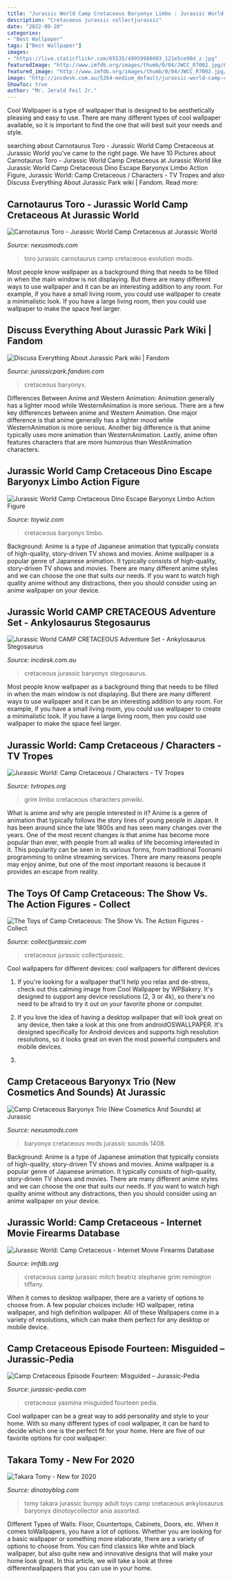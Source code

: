```yaml
---
title: "Jurassic World Camp Cretaceous Baryonyx Limbo : Jurassic World Camp Cretaceous Adventure Set"
description: "Cretaceous jurassic collectjurassic"
date: "2022-09-20"
categories:
- "Best Wallpaper"
tags: ["Best Wallpaper"]
images:
- "https://live.staticflickr.com/65535/49959980003_121e5ce98d_z.jpg"
featuredImage: "http://www.imfdb.org/images/thumb/0/04/JWCC_R7002.jpg/600px-JWCC_R7002.jpg"
featured_image: "http://www.imfdb.org/images/thumb/0/04/JWCC_R7002.jpg/600px-JWCC_R7002.jpg"
image: "http://incdesk.com.au/5264-medium_default/jurassic-world-camp-cretaceous-adventure-set-ankylosaurus-stegosaurus-baryonyx.jpg"
ShowToc: true
author: "Mr. Jerald Feil Jr."
---
```



Cool Wallpaper is a type of wallpaper that is designed to be aesthetically pleasing and easy to use. There are many different types of cool wallpaper available, so it is important to find the one that will best suit your needs and style.

	

		
searching about Carnotaurus Toro - Jurassic World Camp Cretaceous at Jurassic World you've came to the right page. We have 10 Pictures about Carnotaurus Toro - Jurassic World Camp Cretaceous at Jurassic World like Jurassic World Camp Cretaceous Dino Escape Baryonyx Limbo Action Figure, Jurassic World: Camp Cretaceous / Characters - TV Tropes and also Discuss Everything About Jurassic Park wiki | Fandom. Read more:
		
    
## Carnotaurus Toro - Jurassic World Camp Cretaceous At Jurassic World

<img loading=lazy src="https://staticdelivery.nexusmods.com/mods/2573/images/597/597-1599251545-1860210198.jpeg" onerror="this.onerror=null;this.src='https://tse4.mm.bing.net/th?id=OIP.VieWyXdw1JQgyLf4fbzKRAHaEK&amp;pid=15.1';" alt="Carnotaurus Toro - Jurassic World Camp Cretaceous at Jurassic World">

_Source: nexusmods.com_

>toro jurassic carnotaurus camp cretaceous evolution mods. 

	

Most people know wallpaper as a background thing that needs to be filled in when the main window is not displaying. But there are many different ways to use wallpaper and it can be an interesting addition to any room. For example, if you have a small living room, you could use wallpaper to create a minimalistic look. If you have a large living room, then you could use wallpaper to make the space feel larger.

    
## Discuss Everything About Jurassic Park Wiki | Fandom

<img loading=lazy src="https://static.wikia.nocookie.net/6b8881cb-f744-4f0b-8f66-72bd9810e76e" onerror="this.onerror=null;this.src='https://tse4.mm.bing.net/th?id=OIP.BEzmroWpA8_6pVxt_P0vuQHaEL&amp;pid=15.1';" alt="Discuss Everything About Jurassic Park wiki | Fandom">

_Source: jurassicpark.fandom.com_

>cretaceous baryonyx. 

	

Differences Between Anime and Western Animation: Animation generally has a lighter mood while WesternAnimation is more serious.
There are a few key differences between anime and Western Animation. One major difference is that anime generally has a lighter mood while WesternAnimation is more serious. Another big difference is that anime typically uses more animation than WesternAnimation. Lastly, anime often features characters that are more humorous than WestAnimation characters.

    
## Jurassic World Camp Cretaceous Dino Escape Baryonyx Limbo Action Figure

<img loading=lazy src="https://cdn11.bigcommerce.com/s-0kvv9/images/stencil/2560w/products/369593/566608/apihxai5z__24499.1628012071.jpg?c=2" onerror="this.onerror=null;this.src='https://tse2.mm.bing.net/th?id=OIP.-UIwtgrcoGLUckZm5yA-OAHaFY&amp;pid=15.1';" alt="Jurassic World Camp Cretaceous Dino Escape Baryonyx Limbo Action Figure">

_Source: toywiz.com_

>cretaceous baryonyx limbo. 

	

Background: Anime is a type of Japanese animation that typically consists of high-quality, story-driven TV shows and movies.
Anime wallpaper is a popular genre of Japanese animation. It typically consists of high-quality, story-driven TV shows and movies. There are many different anime styles and we can choose the one that suits our needs. If you want to watch high quality anime without any distractions, then you should consider using an anime wallpaper on your device.

    
## Jurassic World CAMP CRETACEOUS Adventure Set - Ankylosaurus Stegosaurus

<img loading=lazy src="http://incdesk.com.au/5264-medium_default/jurassic-world-camp-cretaceous-adventure-set-ankylosaurus-stegosaurus-baryonyx.jpg" onerror="this.onerror=null;this.src='https://tse1.mm.bing.net/th?id=OIP.FALfYr1VOXC5YqsS8yb5-gAAAA&amp;pid=15.1';" alt="Jurassic World CAMP CRETACEOUS Adventure Set - Ankylosaurus Stegosaurus">

_Source: incdesk.com.au_

>cretaceous jurassic baryonyx stegosaurus. 

	

Most people know wallpaper as a background thing that needs to be filled in when the main window is not displaying. But there are many different ways to use wallpaper and it can be an interesting addition to any room. For example, if you have a small living room, you could use wallpaper to create a minimalistic look. If you have a large living room, then you could use wallpaper to make the space feel larger.

    
## Jurassic World: Camp Cretaceous / Characters - TV Tropes

<img loading=lazy src="https://static.tvtropes.org/pmwiki/pub/images/grim_limbo_and_chaos.jpg" onerror="this.onerror=null;this.src='https://tse1.mm.bing.net/th?id=OIP.1NePmRCxxv32qusWYHE14gAAAA&amp;pid=15.1';" alt="Jurassic World: Camp Cretaceous / Characters - TV Tropes">

_Source: tvtropes.org_

>grim limbo cretaceous characters pmwiki. 

	

What is anime and why are people interested in it?
Anime is a genre of animation that typically follows the story lines of young people in Japan. It has been around since the late 1800s and has seen many changes over the years. One of the most recent changes is that anime has become more popular than ever, with people from all walks of life becoming interested in it. This popularity can be seen in its various forms, from traditional Toonami programming to online streaming services. There are many reasons people may enjoy anime, but one of the most important reasons is because it provides an escape from reality.

    
## The Toys Of Camp Cretaceous: The Show Vs. The Action Figures - Collect

<img loading=lazy src="https://www.collectjurassic.com/wp-content/uploads/2020/09/The-Toys-of-Jurassic-World-Camp-Cretaceous-_-collectjurassic.com-14-56-screenshot.png" onerror="this.onerror=null;this.src='https://tse4.mm.bing.net/th?id=OIP.DewMKZrl3Ca1-8BUrNut2QHaEK&amp;pid=15.1';" alt="The Toys of Camp Cretaceous: The Show Vs. The Action Figures - Collect">

_Source: collectjurassic.com_

>cretaceous jurassic collectjurassic. 

	

Cool wallpapers for different devices:
cool wallpapers for different devices 

1. If you're looking for a wallpaper that'll help you relax and de-stress, check out this calming image from Cool Wallpaper by WPBakery. It's designed to support any device resolutions (2, 3 or 4k), so there's no need to be afraid to try it out on your favorite phone or computer.

2. If you love the idea of having a desktop wallpaper that will look great on any device, then take a look at this one from androidOSWALLPAPER. It's designed specifically for Android devices and supports high resolution resolutions, so it looks great on even the most powerful computers and mobile devices.

3.

    
## Camp Cretaceous Baryonyx Trio (New Cosmetics And Sounds) At Jurassic

<img loading=lazy src="https://staticdelivery.nexusmods.com/mods/2573/images/thumbnails/1408/1408-1622146828-306969810.png" onerror="this.onerror=null;this.src='https://tse4.mm.bing.net/th?id=OIP.UtzbkDYObbpg9SeAmrEWxgAAAA&amp;pid=15.1';" alt="Camp Cretaceous Baryonyx Trio (New Cosmetics And Sounds) at Jurassic">

_Source: nexusmods.com_

>baryonyx cretaceous mods jurassic sounds 1408. 

	

Background: Anime is a type of Japanese animation that typically consists of high-quality, story-driven TV shows and movies.
Anime wallpaper is a popular genre of Japanese animation. It typically consists of high-quality, story-driven TV shows and movies. There are many different anime styles and we can choose the one that suits our needs. If you want to watch high quality anime without any distractions, then you should consider using an anime wallpaper on your device.

    
## Jurassic World: Camp Cretaceous - Internet Movie Firearms Database

<img loading=lazy src="http://www.imfdb.org/images/thumb/0/04/JWCC_R7002.jpg/600px-JWCC_R7002.jpg" onerror="this.onerror=null;this.src='https://tse4.mm.bing.net/th?id=OIP.trwM_bx3gn9niTCqoLtwLAHaEL&amp;pid=15.1';" alt="Jurassic World: Camp Cretaceous - Internet Movie Firearms Database">

_Source: imfdb.org_

>cretaceous camp jurassic mitch beatriz stephanie grim remington tiffany. 

	

When it comes to desktop wallpaper, there are a variety of options to choose from. A few popular choices include: HD wallpaper, retina wallpaper, and high definition wallpaper. All of these Wallpapers come in a variety of resolutions, which can make them perfect for any desktop or mobile device. 

    
## Camp Cretaceous Episode Fourteen: Misguided – Jurassic-Pedia

<img loading=lazy src="https://jurassic-pedia.com/wp-content/uploads/2021/01/Screen-Shot-2021-01-26-at-1.14.31-PM-1536x874.png" onerror="this.onerror=null;this.src='https://tse3.mm.bing.net/th?id=OIP.oW9F6cersGDpSC1Ew8ZrSAHaEN&amp;pid=15.1';" alt="Camp Cretaceous Episode Fourteen: Misguided – Jurassic-Pedia">

_Source: jurassic-pedia.com_

>cretaceous yasmina misguided fourteen pedia. 

	

Cool wallpaper can be a great way to add personality and style to your home. With so many different types of cool wallpaper, it can be hard to decide which one is the perfect fit for your home. Here are five of our favorite options for cool wallpaper: 

    
## Takara Tomy - New For 2020

<img loading=lazy src="https://live.staticflickr.com/65535/49959980003_121e5ce98d_z.jpg" onerror="this.onerror=null;this.src='https://tse4.mm.bing.net/th?id=OIP.7j_Tpf8jx1T17nIRV0iGhAHaG8&amp;pid=15.1';" alt="Takara Tomy - New for 2020">

_Source: dinotoyblog.com_

>tomy takara jurassic bumpy adult toys camp cretaceous ankylosaurus baryonyx dinotoycollector ania assorted. 

	

Different Types of Walls: Floor, Countertops, Cabinets, Doors, etc.
When it comes toWallpapers, you have a lot of options. Whether you are looking for a basic wallpaper or something more elaborate, there are a variety of options to choose from. You can find classics like white and black wallpaper, but also quite new and innovative designs that will make your home look great. In this article, we will take a look at three differentwallpapers that you can use in your home.

